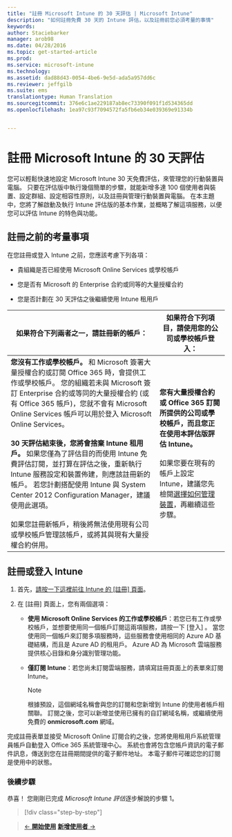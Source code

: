 ```yaml
---
title: "註冊 Microsoft Intune 的 30 天評估 | Microsoft Intune"
description: "如何註冊免費 30 天的 Intune 評估，以及註冊前您必須考量的事情"
keywords: 
author: Staciebarker
manager: arob98
ms.date: 04/28/2016
ms.topic: get-started-article
ms.prod: 
ms.service: microsoft-intune
ms.technology: 
ms.assetid: dad88d43-0054-4be6-9e5d-ada5a957dd6c
ms.reviewer: jeffgilb
ms.suite: ems
translationtype: Human Translation
ms.sourcegitcommit: 376e6c1ae229187ab8ec73390f091f1d534365dd
ms.openlocfilehash: 1ea97c93f7094572fa5fb6eb34e039369e91334b


---
```


# 註冊 Microsoft Intune 的 30 天評估

您可以輕鬆快速地設定 Microsoft Intune 30 天免費評估，來管理您的行動裝置與電腦。 只要在評估版中執行幾個簡單的步驟，就能新增多達 100 個使用者與裝置、設定群組、設定相容性原則，以及註冊與管理行動裝置與電腦。 在本主題中，您將了解啟動及執行 Intune 評估版的基本作業，並概略了解這項服務，以便您可以評估 Intune 的特色與功能。

## 註冊之前的考量事項

在您註冊或登入 Intune 之前，您應該考慮下列各項：

-   貴組織是否已經使用 Microsoft Online Services 或學校帳戶

-   您是否有 Microsoft 的 Enterprise 合約或同等的大量授權合約

-   您是否計劃在 30 天評估之後繼續使用 Intune 租用戶

|如果符合下列兩者之一，請註冊新的帳戶：|如果符合下列項目，請使用您的公司或學校帳戶登入：|
|-----------------------------------------------------------------|------------------------------------------------|
|**您沒有工作或學校帳戶。** 和 Microsoft 簽署大量授權合約或訂閱 Office 365 時，會提供工作或學校帳戶。 您的組織若未與 Microsoft 簽訂 Enterprise 合約或等同的大量授權合約 (或有 Office 365 帳戶)，您就不會有 Microsoft Online Services 帳戶可以用於登入 Microsoft Online Services。<br /><br />**30 天評估結束後，您將會捨棄 Intune 租用戶。** 如果您僅為了評估目的而使用 Intune 免費評估訂閱，並打算在評估之後，重新執行 Intune 服務設定和裝置佈建，則應該註冊新的帳戶。 若您計劃搭配使用 Intune 與 System Center 2012 Configuration Manager，建議使用此選項。<br /><br />如果您註冊新帳戶，稍後將無法使用現有公司或學校帳戶管理該帳戶，或將其與現有大量授權合約併用。|**您有大量授權合約或 Office 365 訂閱所提供的公司或學校帳戶，而且您正在使用本評估版評估 Intune。**<br /><br />如果您要在現有的帳戶上設定 Intune，建議您先檢閱[選擇如何管理裝置](/intune/get-started/choose-how-to-manage-devices)，再繼續這些步驟。|

## 註冊或登入 Intune

1.  首先，[請按一下這裡前往 Intune 的 [註冊] 頁面](https://portal.office.com/Signup/Signup.aspx?OfferId=40BE278A-DFD1-470a-9EF7-9F2596EA7FF9&dl=INTUNE_A&ali=1#0%20)。

2.  在 [註冊]  頁面上，您有兩個選項：

    -   **使用 Microsoft Online Services 的工作或學校帳戶**：若您已有工作或學校帳戶，並想要使用同一個帳戶訂閱這兩項服務，請按一下 [登入]  。 當您使用同一個帳戶來訂閱多項服務時，這些服務會使用相同的 Azure AD 基礎結構，而且是 Azure AD 的租用戶。 Azure AD 為 Microsoft 雲端服務提供核心目錄和身分識別管理功能。

    -   **僅訂閱 Intune**：若您尚未訂閱雲端服務，請填寫註冊頁面上的表單來訂閱 Intune。

        > [!NOTE]
        > 根據預設，這個網域名稱會與您的訂閱和您新增到 Intune 的使用者帳戶相關聯。 訂閱之後，您可以新增並使用已擁有的自訂網域名稱，或繼續使用免費的 **onmicrosoft.com** 網域。

完成註冊表單並接受 Microsoft Online 訂閱合約之後，您將使用租用戶系統管理員帳戶自動登入 Office 365 系統管理中心。 系統也會將包含您帳戶資訊的電子郵件訊息，傳送到您在註冊期間提供的電子郵件地址。 本電子郵件可確認您的訂閱是使用中的狀態。

### 後續步驟
恭喜！ 您剛剛已完成 *Microsoft Intune 評估*逐步解說的步驟 1。

>[!div class="step-by-step"]

>[&larr; **開始使用**](get-started-with-a-30-day-trial-of-microsoft-intune.md)     [**新增使用者** &rarr;](get-started-with-a-30-day-trial-of-microsoft-intune-step-2.md)  



<!--HONumber=Jul16_HO3-->


